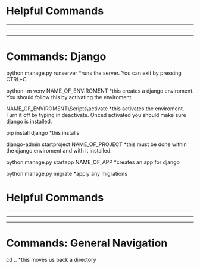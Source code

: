 # Helpful Commands
-------------------
-------------------
-------------------
# Commands: Django
python manage.py runserver
    *runs the server. You can exit by pressing CTRL+C 

python -m venv NAME_OF_ENVIROMENT
    *this creates a django enviroment. You should follow this by activating the enviroment.

NAME_OF_ENVIROMENT\Scripts\activate
    *this activates the enviroment. Turn it off by typing in deactivate. Onced activated you should make sure django is installed.

pip install django
    *this installs

django-admin startproject NAME_OF_PROJECT
    *this must be done within the django enviroment and with it installed. 

python manage.py startapp NAME_OF_APP
    *creates an app for django

python manage.py migrate
    *apply any migrations 



# Helpful Commands
-------------------
-------------------
-------------------
# Commands: General Navigation
cd .. 
    *this moves us back a directory


